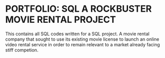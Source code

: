 # PORTFOLIO: SQL A ROCKBUSTER MOVIE RENTAL PROJECT
This contains all SQL codes written for a SQL project. A movie rental company that sought to use its existing movie license 
to launch an online video rental service in order to remain relevant to a market already facing stiff competion. 
